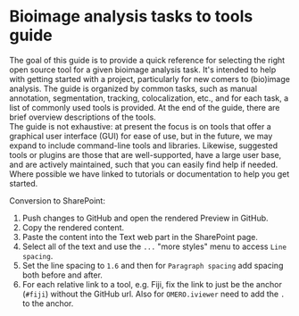 # Bioimage analysis tasks to tools guide

The goal of this guide is to provide a quick reference for selecting the right open source tool for a given bioimage analysis task. It's intended to help with getting started with a project, particularly for new comers to (bio)image analysis. The guide is organized by common tasks, such as manual annotation, segmentation, tracking, colocalization, etc., and for each task, a list of commonly used tools is provided. At the end of the guide, there are brief overview descriptions of the tools.  
The guide is not exhaustive: at present the focus is on tools that offer a graphical user interface (GUI) for ease of use, but in the future, we may expand to include command-line tools and libraries. Likewise, suggested tools or plugins are those that are well-supported, have a large user base, and are actively maintained, such that you can easily find help if needed. Where possible we have linked to tutorials or documentation to help you get started.

Conversion to SharePoint:
1. Push changes to GitHub and open the rendered Preview in GitHub.
2. Copy the rendered content.
3. Paste the content into the Text web part in the SharePoint page.
4. Select all of the text and use the `...` "more styles" menu to access `Line spacing`.
5. Set the line spacing to `1.6` and then for `Paragraph spacing` add spacing both before and after.
6. For each relative link to a tool, e.g. Fiji, fix the link to just be the anchor (`#fiji`) without the GitHub url. Also for `OMERO.iviewer` need to add the `.` to the anchor.
